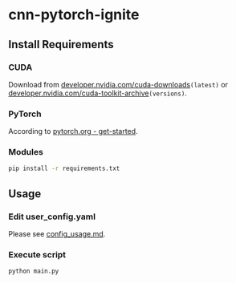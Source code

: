 # cnn-pytorch-ignite

## Install Requirements

### CUDA

Download from [developer.nvidia.com/cuda-downloads](https://developer.nvidia.com/cuda-downloads)`(latest)` or [developer.nvidia.com/cuda-toolkit-archive](https://developer.nvidia.com/cuda-toolkit-archive)`(versions)`.

### PyTorch

According to [pytorch.org - get-started](https://pytorch.org/get-started/locally/#mac-installation).

### Modules

```sh
pip install -r requirements.txt
```

## Usage

### Edit user_config.yaml

Please see [config_usage.md](https://github.com/kazuya0202/cnn-pytorch-ignite/blob/master/config_usage.md).

### Execute script

```sh
python main.py
```

